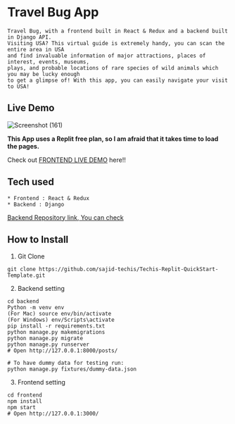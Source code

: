 # Travel Bug App 

```
Travel Bug, with a frontend built in React & Redux and a backend built in Django API.
Visiting USA? This virtual guide is extremely handy, you can scan the entire area in USA
and find invaluable information of major attractions, places of interest, events, museums,
plays, and probable locations of rare species of wild animals which you may be lucky enough
to get a glimpse of! With this app, you can easily navigate your visit to USA!
```

## Live Demo

![Screenshot (161)](https://user-images.githubusercontent.com/91152839/209291042-f69e38c7-67c1-4770-a283-7937cbbb1ca8.png)


**This App uses a Replit free plan, so I am afraid that it takes time to load the pages.**

Check out [FRONTEND LIVE DEMO](https://Travel-website-frontend-part.soumikdas6.repl.co) here!!

## Tech used

```
* Frontend : React & Redux
* Backend : Django
```

[Backend Repository link, You can check](https://github.com/Soumikdas96/Travel-website-backend-part)

## How to Install

1. Git Clone

```
git clone https://github.com/sajid-techis/Techis-Replit-QuickStart-Template.git
```

2. Backend setting

```
cd backend
Python -m venv env
(For Mac) source env/bin/activate
(For Windows) env/Scripts\activate
pip install -r requirements.txt
python manage.py makemigrations
python manage.py migrate
python manage.py runserver
# Open http://127.0.0.1:8000/posts/

# To have dummy data for testing run:
python manage.py fixtures/dummy-data.json
```

3. Frontend setting

```
cd frontend
npm install
npm start
# Open http://127.0.0.1:3000/
```
